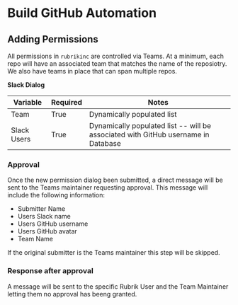 # Build GitHub Automation

## Adding Permissions

All permissions in `rubrikinc` are controlled via Teams. At a minimum, each repo will have an associated team that matches the name of the reposiotry. We also have teams in place that can span multiple repos.

**Slack Dialog**

| Variable    | Required | Notes                                                                             |
|-------------|----------|-----------------------------------------------------------------------------------|
| Team        | True     | Dynamically populated list                                                        |
| Slack Users | True     | Dynamically populated list -- will be associated with GitHub username in Database |

### Approval

Once the new permission dialog been submitted, a direct message will be sent to the Teams maintainer requesting approval. This message will include the following information:

* Submitter Name
* Users Slack name
* Users GitHub username
* Users GitHub avatar
* Team Name

If the original submitter is the Teams maintainer this step will be skipped.

### Response after approval

A message will be sent to the specific Rubrik User and the Team Maintainer letting them no approval has beeng granted.

